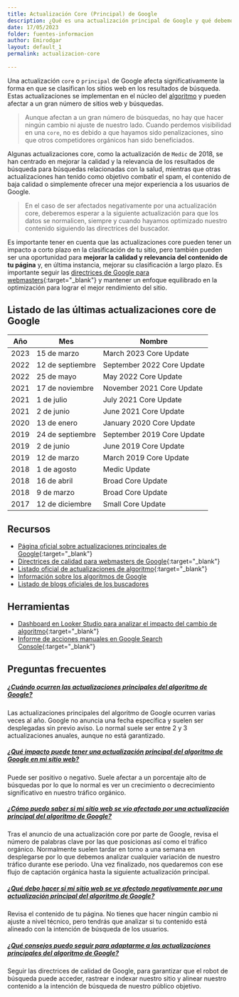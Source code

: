```yaml
---
title: Actualización Core (Principal) de Google
description: ¿Qué es una actualización principal de Google y qué debemos hacer para que no nos perjudique?
date: 17/05/2023
folder: fuentes-informacion
author: Emirodgar
layout: default_1
permalink: actualizacion-core
  
---
```


Una actualización `core` o `principal` de Google afecta significativamente la forma en que se clasifican los sitios web en los resultados de búsqueda. Estas actualizaciones se implementan en el núcleo del [algoritmo](https://chuletaseo.com/algoritmos-google) y pueden afectar a un gran número de sitios web y búsquedas. 

> Aunque afectan a un gran número de búsquedas, no hay que hacer ningún cambio ni ajuste de nuestro lado. Cuando perdemos visibilidad en una `core`, no es debido a que hayamos sido penalizaciones, sino que otros competidores orgánicos han sido beneficiados. 

Algunas actualizaciones core, como la actualización de `Medic` de 2018, se han centrado en mejorar la calidad y la relevancia de los resultados de búsqueda para búsquedas relacionadas con la salud, mientras que otras actualizaciones han tenido como objetivo combatir el spam, el contenido de baja calidad o simplemente ofrecer una mejor experiencia a los usuarios de Google.

> En el caso de ser afectados negativamente por una actualización core, deberemos esperar a la siguiente actualización para que los datos se normalicen, siempre y cuando hayamos optimizado nuestro contenido siguiendo las directrices del buscador.  

Es importante tener en cuenta que las actualizaciones core pueden tener un impacto a corto plazo en la clasificación de tu sitio, pero también pueden ser una oportunidad para **mejorar la calidad y relevancia del contenido de tu página** y, en última instancia, mejorar su clasificación a largo plazo. Es importante seguir las [directrices de Google para webmasters](https://developers.google.com/search/docs/essentials?hl=es){:target="_blank"} y mantener un enfoque equilibrado en la optimización para lograr el mejor rendimiento del sitio.

## Listado de las últimas actualizaciones core de Google

| Año | Mes | Nombre |
| ------------ | ------------ | ------------ |
| 2023   |  15 de marzo   | March 2023 Core Update   |
| 2022   | 12 de septiembre | September 2022 Core Update |
| 2022   | 25 de mayo | May 2022 Core Update |
| 2021   |  17 de noviembre   | November 2021 Core Update    |
| 2021   |  1 de julio   | July 2021 Core Update     |
| 2021   |  2 de junio   | June 2021 Core Update    |
| 2020   | 13 de enero    | January 2020 Core Update   |
| 2019   | 24 de septiembre    | September 2019 Core Update  |
| 2019   | 2 de junio    | June 2019 Core Update  |
| 2019   | 12 de marzo    | March 2019 Core Update  |
| 2018   | 1 de agosto    | Medic Update |
| 2018   | 16 de abril    | Broad Core Update  |
| 2018   | 9 de marzo    | Broad Core Update  |
| 2017   | 12 de diciembre    | Small Core Update  |




<section id="cs_recursos"></section>

## Recursos

- [Página oficial sobre actualizaciones principales de Google](https://developers.google.com/search/updates/core-updates?hl=es){:target="_blank"}
- [Directrices de calidad para webmasters de Google](https://developers.google.com/search/docs/essentials?hl=es){:target="_blank"}
- [Listado oficial de actualizaciones de algoritmo](https://developers.google.com/search/updates/ranking?hl=es){:target="_blank"}
- [Información sobre los algoritmos de Google](https://chuletaseo.com/algoritmos-google)
- [Listado de blogs oficiales de los buscadores](https://chuletaseo.com/blogs-oficiales)



<section id="cs_herramientas"></section>

## Herramientas

- [Dashboard en Looker Studio para analizar el impacto del cambio de algoritmo](https://lookerstudio.google.com/u/0/reporting/54c1f350-7fcc-4a13-9d2f-e0799abc3a45/page/p_r8ghtzle4c){:target="_blank"}
- [Informe de acciones manuales en Google Search Console](https://support.google.com/webmasters/answer/9044175?hl=es){:target="_blank"}


## Preguntas frecuentes

<section id="cs_pr"></section>

<div class="row">
    <div class="col-lg-12">
        <div class="accordion accordion-alterate arrow-right" id="popularTopics">
            <div class="card">
                <div class="card-header" id="heading1">
                    <h5 class="mb-0"> <a href="#" class="collapsed" data-toggle="collapse" data-target="#collapse1" aria-expanded="false" aria-controls="collapse1">¿Cuándo ocurren las actualizaciones principales del algoritmo de Google?</a> </h5>
                </div>
                <div id="collapse1" class="collapse" aria-labelledby="heading1" data-parent="#popularTopics">
                    <div class="card-body">Las actualizaciones principales del algoritmo de Google ocurren varias veces al año. Google no anuncia una fecha específica y suelen ser desplegadas sin previo aviso. Lo normal suele ser entre 2 y 3 actualizaciones anuales, aunque no está garantizado. </div>
                </div>
            </div>
            <div class="card">
                <div class="card-header" id="heading2">
                    <h5 class="mb-0"> <a href="#" class="collapsed" data-toggle="collapse" data-target="#collapse2" aria-expanded="false" aria-controls="collapse2">¿Qué impacto puede tener una actualización principal del algoritmo de Google en mi sitio web?</a> </h5>
                </div>
                <div id="collapse2" class="collapse" aria-labelledby="heading2" data-parent="#popularTopics">
                    <div class="card-body"> Puede ser positivo o negativo. Suele afectar a un porcentaje alto de búsquedas por lo que lo normal es ver un crecimiento o decrecimiento significativo en nuestro tráfico orgánico.</div>
                </div>
            </div>
            <div class="card">
                <div class="card-header" id="heading3">
                    <h5 class="mb-0"> <a href="#" class="collapsed" data-toggle="collapse" data-target="#collapse3" aria-expanded="false" aria-controls="collapse3">¿Cómo puedo saber si mi sitio web se vio afectado por una actualización principal del algoritmo de Google?</a> </h5>
                </div>
                <div id="collapse3" class="collapse" aria-labelledby="heading3" data-parent="#popularTopics">
                    <div class="card-body"> Tras el anuncio de una actualización core por parte de Google, revisa el número de palabras clave por las que posicionas así como el tráfico orgánico. Normalmente suelen tardar en torno a una semana en desplegarse por lo que debemos analizar cualquier variación de nuestro tráfico durante ese periodo. Una vez finalizado, nos quedaremos con ese flujo de captación orgánica hasta la siguiente actualización principal.</div>
                </div>
            </div>
            <div class="card">
                <div class="card-header" id="heading4">
                    <h5 class="mb-0"> <a href="#" class="collapsed" data-toggle="collapse" data-target="#collapse4" aria-expanded="false" aria-controls="collapse4">¿Qué debo hacer si mi sitio web se ve afectado negativamente por una actualización principal del algoritmo de Google?</a> </h5>
                </div>
                <div id="collapse4" class="collapse" aria-labelledby="heading4" data-parent="#popularTopics">
                    <div class="card-body">Revisa el contenido de tu página. No tienes que hacer ningún cambio ni ajuste a nivel técnico, pero tendrás que analizar si tu contenido está alineado con la intención de búsqueda de los usuarios.</div>
                </div>
            </div>
            <div class="card">
                <div class="card-header" id="heading5">
                    <h5 class="mb-0"> <a href="#" class="collapsed" data-toggle="collapse" data-target="#collapse5" aria-expanded="false" aria-controls="collapse5">¿Qué consejos puedo seguir para adaptarme a las actualizaciones principales del algoritmo de Google?</a> </h5>
                </div>
                <div id="collapse5" class="collapse" aria-labelledby="heading5" data-parent="#popularTopics">
                    <div class="card-body">Seguir las directrices de calidad de Google, para garantizar que el robot de búsqueda puede acceder, rastrear e indexar nuestro sitio y alinear nuestro contenido a la intención de búsqueda de nuestro público objetivo.</div>
                </div>
            </div>
        </div>
    </div>
</div>
    



